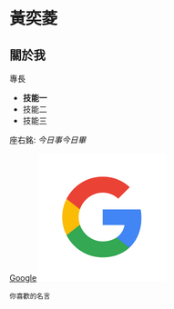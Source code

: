 # 黃奕菱

## 關於我

專長
* **技能一**
* 技能二
* 技能三

座右銘: *今日事今日畢*

[Google](https://www.google.com)
![Google](google.png)

```你喜歡的名言```
